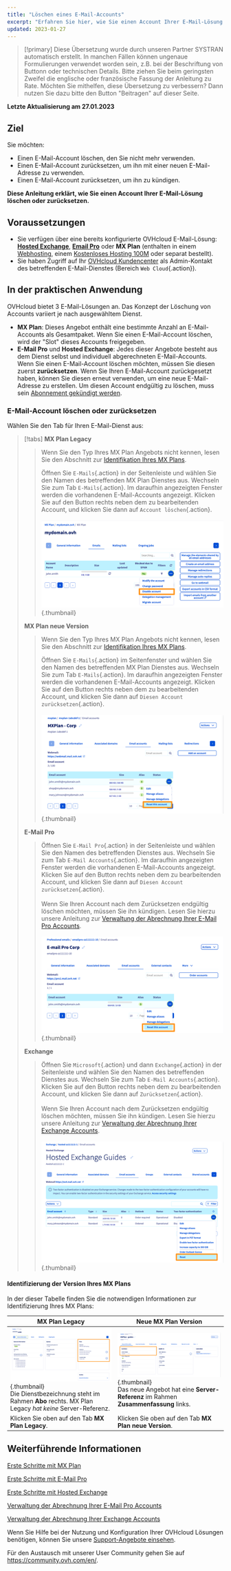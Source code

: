 ```yaml
---
title: "Löschen eines E-Mail-Accounts"
excerpt: "Erfahren Sie hier, wie Sie einen Account Ihrer E-Mail-Lösung löschen oder zurücksetzen"
updated: 2023-01-27
---
```


> [!primary]
> Diese Übersetzung wurde durch unseren Partner SYSTRAN automatisch erstellt. In manchen Fällen können ungenaue Formulierungen verwendet worden sein, z.B. bei der Beschriftung von Buttonn oder technischen Details. Bitte ziehen Sie beim geringsten Zweifel die englische oder französische Fassung der Anleitung zu Rate. Möchten Sie mithelfen, diese Übersetzung zu verbessern? Dann nutzen Sie dazu bitte den Button "Beitragen" auf dieser Seite.
>

**Letzte Aktualisierung am 27.01.2023**

## Ziel

Sie möchten:

- Einen E-Mail-Account löschen, den Sie nicht mehr verwenden.
- Einen E-Mail-Account zurücksetzen, um ihn mit einer neuen E-Mail-Adresse zu verwenden.
- Einen E-Mail-Account zurücksetzen, um ihn zu kündigen.

**Diese Anleitung erklärt, wie Sie einen Account Ihrer E-Mail-Lösung löschen oder zurücksetzen.**

## Voraussetzungen

- Sie verfügen über eine bereits konfigurierte OVHcloud E-Mail-Lösung: [**Hosted Exchange**](https://www.ovhcloud.com/de/emails/hosted-exchange/), [**Email Pro**](https://www.ovhcloud.com/de/emails/email-pro/) oder **MX Plan** (enthalten in einem [Webhosting](https://www.ovhcloud.com/de/web-hosting/), einem [Kostenloses Hosting 100M](https://www.ovhcloud.com/de/domains/free-web-hosting/) oder separat bestellt).
- Sie haben Zugriff auf Ihr [OVHcloud Kundencenter](https://www.ovh.com/auth/?action=gotomanager&from=https://www.ovh.de/&ovhSubsidiary=de) als Admin-Kontakt des betreffenden E-Mail-Dienstes (Bereich `Web Cloud`{.action}).

## In der praktischen Anwendung <a name="instructions"></a>

OVHcloud bietet 3 E-Mail-Lösungen an. Das Konzept der Löschung von Accounts variiert je nach ausgewähltem Dienst.

- **MX Plan**: Dieses Angebot enthält eine bestimmte Anzahl an E-Mail-Accounts als Gesamtpaket. Wenn Sie einen E-Mail-Account löschen, wird der "Slot" dieses Accounts freigegeben.
- **E-Mail Pro** und **Hosted Exchange**: Jedes dieser Angebote besteht aus dem Dienst selbst und individuell abgerechneten E-Mail-Accounts. Wenn Sie einen E-Mail-Account löschen möchten, müssen Sie diesen zuerst **zurücksetzen**. Wenn Sie Ihren E-Mail-Account zurückgesetzt haben, können Sie diesen erneut verwenden, um eine neue E-Mail-Adresse zu erstellen. Um diesen Account endgültig zu löschen, muss sein [Abonnement gekündigt werden](/pages/web/microsoft-collaborative-solutions/manage_billing_exchange#accounts-entfernen).

### E-Mail-Account löschen oder zurücksetzen

Wählen Sie den Tab für Ihren E-Mail-Dienst aus:

> [!tabs]
> **MX Plan Legacy**
>>
>> Wenn Sie den Typ Ihres MX Plan Angebots nicht kennen, lesen Sie den Abschnitt zur [Identifikation Ihres MX Plans](#whichmxplan).<br>
>>
>> Öffnen Sie `E-Mails`{.action} in der Seitenleiste und wählen Sie den Namen des betreffenden MX Plan Dienstes aus. Wechseln Sie zum Tab `E-Mails`{.action}. Im daraufhin angezeigten Fenster werden die vorhandenen E-Mail-Accounts angezeigt. Klicken Sie auf den <i class="icons-ellipsis icons-border-rounded icons-masterbrand-blue"></i> Button rechts neben dem zu bearbeitenden Account, und klicken Sie dann auf `Account löschen`{.action}.<br><br>
>>![E-Mail](images/email-mxplan-legacy-reset.png){.thumbnail}<br>
>>
> **MX Plan neue Version**
>>
>> Wenn Sie den Typ Ihres MX Plan Angebots nicht kennen, lesen Sie den Abschnitt zur [Identifikation Ihres MX Plans](#whichmxplan).<br>
>>
>> Öffnen Sie `E-Mails`{.action} im Seitenfenster und wählen Sie den Namen des betreffenden MX Plan Dienstes aus. Wechseln Sie zum Tab `E-Mails`{.action}. Im daraufhin angezeigten Fenster werden die vorhandenen E-Mail-Accounts angezeigt. Klicken Sie auf den <i class="icons-ellipsis icons-border-rounded icons-masterbrand-blue"></i> Button rechts neben dem zu bearbeitenden Account, und klicken Sie dann auf `Diesen Account zurücksetzen`{.action}.<br><br>
>>![E-Mail](images/email-mxplan-new-reset.png){.thumbnail}<br>
>>
> **E-Mail Pro**
>>
>> Öffnen Sie `E-Mail Pro`{.action} in der Seitenleiste und wählen Sie den Namen des betreffenden Dienstes aus. Wechseln Sie zum Tab `E-Mail Accounts`{.action}. Im daraufhin angezeigten Fenster werden die vorhandenen E-Mail-Accounts angezeigt. Klicken Sie auf den <i class="icons-ellipsis icons-border-rounded icons-masterbrand-blue"></i> Button rechts neben dem zu bearbeitenden Account, und klicken Sie dann auf `Diesen Account zurücksetzen`{.action}.<br><br>
>> Wenn Sie Ihren Account nach dem Zurücksetzen endgültig löschen möchten, müssen Sie ihn kündigen. Lesen Sie hierzu unsere Anleitung zur [Verwaltung der Abrechnung Ihrer E-Mail Pro Accounts](/pages/web/emails-pro/manage_billing_emailpro).<br><br>
>>![E-Mail](images/emailpro-reset.png){.thumbnail}<br>
>>
> **Exchange**
>>
>> Öffnen Sie `Microsoft`{.action} und dann `Exchange`{.action} in der Seitenleiste und wählen Sie den Namen des betreffenden Dienstes aus. Wechseln Sie zum Tab `E-Mail Accounts`{.action}. Klicken Sie auf den <i class="icons-ellipsis icons-border-rounded icons-masterbrand-blue"></i> Button rechts neben dem zu bearbeitenden Account, und klicken Sie dann auf `Zurücksetzen`{.action}.<br><br>
>> Wenn Sie Ihren Account nach dem Zurücksetzen endgültig löschen möchten, müssen Sie ihn kündigen. Lesen Sie hierzu unsere Anleitung zur [Verwaltung der Abrechnung Ihrer Exchange Accounts](/pages/web/microsoft-collaborative-solutions/manage_billing_exchange).<br><br>
>>![E-Mail](images/exchange-reset.png){.thumbnail}<br>
>>

#### Identifizierung der Version Ihres MX Plans <a name="whichmxplan"></a>

In der dieser Tabelle finden Sie die notwendigen Informationen zur Identifizierung Ihres MX Plans:

|MX Plan Legacy|Neue MX Plan Version|
|---|---|
|![E-Mail](images/mxplan-starter-legacy-step1.png){.thumbnail}<br>Die Dienstbezeichnung steht im Rahmen **Abo** rechts. MX Plan Legacy *hat keine* Server-Referenz.|![E-Mail](images/mxplan-starter-new-step1.png){.thumbnail}<br>Das neue Angebot hat eine **Server-Referenz** im Rahmen **Zusammenfassung** links.|
|Klicken Sie oben auf den Tab **MX Plan Legacy**.|Klicken Sie oben auf den Tab **MX Plan neue Version**.|

## Weiterführende Informationen

[Erste Schritte mit MX Plan](/pages/web/emails/email_generalities)

[Erste Schritte mit E-Mail Pro](/pages/web/emails-pro/first_config)

[Erste Schritte mit Hosted Exchange](/pages/web/microsoft-collaborative-solutions/exchange_starting_hosted)

[Verwaltung der Abrechnung Ihrer E-Mail Pro Accounts](/pages/web/emails-pro/manage_billing_emailpro)

[Verwaltung der Abrechnung Ihrer Exchange Accounts](/pages/web/microsoft-collaborative-solutions/manage_billing_exchange)

Wenn Sie Hilfe bei der Nutzung und Konfiguration Ihrer OVHcloud Lösungen benötigen, können Sie unsere [Support-Angebote einsehen](https://www.ovhcloud.com/de/support-levels/).

Für den Austausch mit unserer User Community gehen Sie auf <https://community.ovh.com/en/>.
